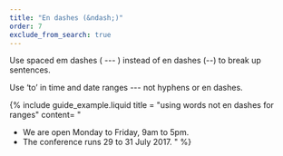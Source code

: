 ```yaml
---
title: "En dashes (&ndash;)"
order: 7
exclude_from_search: true
---
```


Use spaced em dashes ( --- ) instead of en dashes (--) to break up sentences.

Use ‘to’ in time and date ranges --- not hyphens or en dashes.

{% include guide_example.liquid
  title = "using words not en dashes for ranges"
  content= "
- We are open Monday to Friday, 9am to 5pm.
- The conference runs 29 to 31 July 2017.
"
%}
